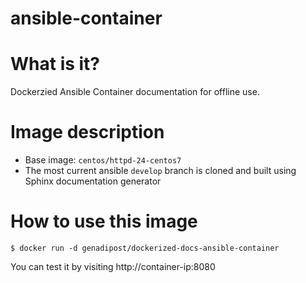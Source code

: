 # ansible-container

# What is it? #
Dockerzied Ansible Container documentation for offline use.

# Image description #
- Base image: `centos/httpd-24-centos7`
- The most current ansible `develop` branch is cloned and built using Sphinx documentation generator

# How to use this image #

```console
$ docker run -d genadipost/dockerized-docs-ansible-container

```

You can test it by visiting http://container-ip:8080
